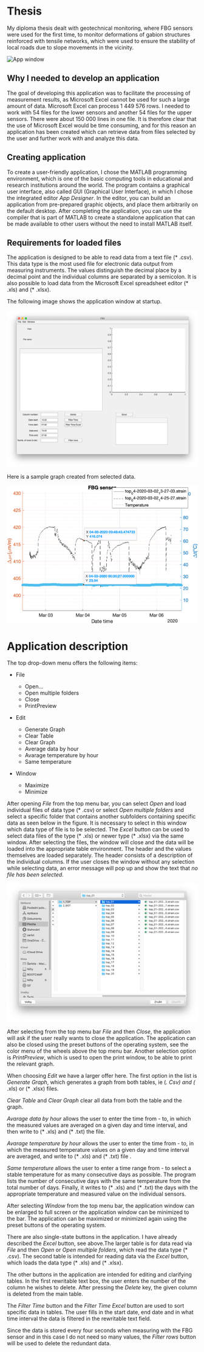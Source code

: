 # Thesis

My diploma thesis dealt with geotechnical monitoring, where FBG sensors were used for the first time, to monitor deformations of gabion structures reinforced with tensile networks, which were used to ensure the stability of local roads due to slope movements in the vicinity.

![App window](Figures/Instrumentati.jpg)

## Why I needed to develop an application
The goal of developing this application was to facilitate the processing of measurement results, as Microsoft Excel cannot be used for such a large amount of data. Microsoft Excel can process 1 449 576 rows. I needed to work with 54 files for the lower sensors and another 54 files for the upper sensors. There were about 150 000 lines in one file. It is therefore clear that the use of Microsoft Excel would be time consuming, and for this reason an application has been created which can retrieve data from files selected by the user and further work with and analyze this data.

## Creating application
To create a user-friendly application, I chose the MATLAB programming environment, which is one of the basic computing tools in educational and research institutions around the world. The program contains a graphical user interface, also called GUI (Graphical User Interface), in which I chose the integrated editor *App Designer*. In the editor, you can build an application from pre-prepared graphic objects, and place them arbitrarily on the default desktop. After completing the application, you can use the compiler that is part of MATLAB to create a standalone application that can be made available to other users without the need to install MATLAB itself.

## Requirements for loaded files

The application is designed to be able to read data from a text file (* .csv). This data type is the most used file for electronic data output from measuring instruments. The values distinguish the decimal place by a decimal point and the individual columns are separated by a semicolon. It is also possible to load data from the Microsoft Excel spreadsheet editor (* .xls) and (* .xlsx).

The following image shows the application window at startup. 

![App window](Figures/App_window.png)

Here is a sample graph created from selected data.

![Graph](Figures/Graph.png)

# Application description

The top drop-down menu offers the following items:

- File
    - Open...
    - Open multiple folders
    - Close
    - PrintPreview
- Edit
    - Generate Graph
    - Clear Table
    - Clear Graph
    - Average data by hour
    - Avarage temperature by hour
    - Same temperature

- Window
    - Maximize
    - Minimize

After opening *File* from the top menu bar, you can select *Open* and load individual files of data type (* .csv) or select *Open multiple folders* and select a specific folder that contains another subfolders containing specific data as seen below in the figure. It is necessary to select in this window which data type of file is to be selected. The *Excel* button can be used to select data files of the type (* .xls) or newer type (* .xlsx) via the same window. After selecting the files, the window will close and the data will be loaded into the appropriate table environment. The header and the values themselves are loaded separately. The header consists of a description of the individual columns. If the user closes the window without any selection while selecting data, an error message will pop up and show the text that *no file has been selected*.

![Data window](Figures/Data_window.png)

After selecting from the top menu bar *File* and then *Close*, the application will ask if the user really wants to close the application. The application can also be closed using the preset buttons of the operating system, see the color menu of the wheels above the top menu bar. Another selection option is *PrintPreview*, which is used to open the print window, to be able to print the relevant graph.

When choosing *Edit* we have a larger offer here. The first option in the list is *Generate Graph*, which generates a graph from both tables, ie (*. Csv) and (* .xls) or (* .xlsx) files.

*Clear Table* and *Clear Graph* clear all data from both the table and the graph.

*Avarage data by hour* allows the user to enter the time from - to, in which the measured values ​​are averaged on a given day and time interval, and then write to (* .xls) and (* .txt) the file.

*Avarage temperature by hour* allows the user to enter the time from - to, in which the measured temperature values ​​on a given day and time interval are averaged, and write to (* .xls) and (* .txt) file .

*Same temperature* allows the user to enter a time range from - to select a stable temperature for as many consecutive days as possible. The program lists the number of consecutive days with the same temperature from the total number of days. Finally, it writes to (* .xls) and (* .txt) the days with the appropriate temperature and measured value on the individual sensors.

After selecting *Window* from the top menu bar, the application window can be enlarged to full screen or the application window can be minimized to the bar. The application can be maximized or minimized again using the preset buttons of the operating system.

There are also single-state buttons in the application. I have already described the *Excel* button, see above.The larger table is for data read via *File* and then *Open* or *Open multiple folders*, which read the data type (* .csv). The second table is intended for reading data via the *Excel* button, which loads the data type (* .xls) and (* .xlsx).

The other buttons in the application are intended for editing and clarifying tables. In the first rewritable text box, the user enters the number of the column he wishes to delete. After pressing the *Delete* key, the given column is deleted from the main table.

The *Filter Time* button and the *Filter Time Excel* button are used to sort specific data in tables. The user fills in the start date, end date and in what time interval the data is filtered in the rewritable text field.

Since the data is stored every four seconds when measuring with the FBG sensor and in this case I do not need so many values, the *Filter rows* button will be used to delete the redundant data.
